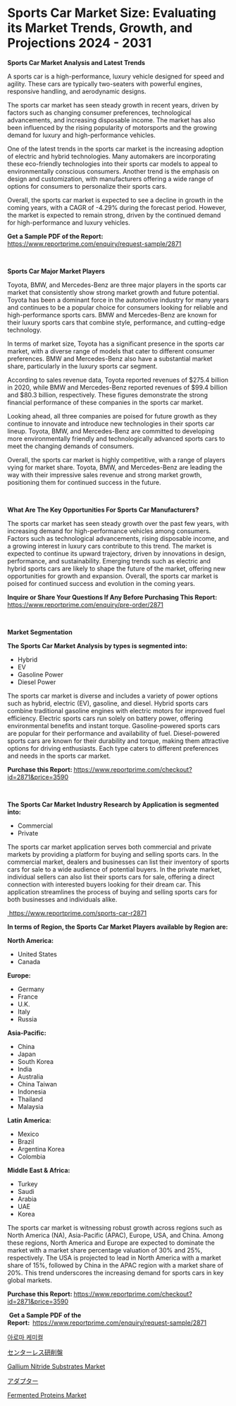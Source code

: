 <p><h1>Sports Car Market Size: Evaluating its Market Trends, Growth, and Projections 2024 - 2031</h1></p><p><strong>Sports Car Market Analysis and Latest Trends</strong></p>
<p><p>A sports car is a high-performance, luxury vehicle designed for speed and agility. These cars are typically two-seaters with powerful engines, responsive handling, and aerodynamic designs.</p><p>The sports car market has seen steady growth in recent years, driven by factors such as changing consumer preferences, technological advancements, and increasing disposable income. The market has also been influenced by the rising popularity of motorsports and the growing demand for luxury and high-performance vehicles.</p><p>One of the latest trends in the sports car market is the increasing adoption of electric and hybrid technologies. Many automakers are incorporating these eco-friendly technologies into their sports car models to appeal to environmentally conscious consumers. Another trend is the emphasis on design and customization, with manufacturers offering a wide range of options for consumers to personalize their sports cars.</p><p>Overall, the sports car market is expected to see a decline in growth in the coming years, with a CAGR of -4.29% during the forecast period. However, the market is expected to remain strong, driven by the continued demand for high-performance and luxury vehicles.</p></p>
<p><strong>Get a Sample PDF of the Report:&nbsp;</strong> <a href="https://www.reportprime.com/enquiry/request-sample/2871">https://www.reportprime.com/enquiry/request-sample/2871</a></p>
<p>&nbsp;</p>
<p><strong>Sports Car Major Market Players</strong></p>
<p><p>Toyota, BMW, and Mercedes-Benz are three major players in the sports car market that consistently show strong market growth and future potential. Toyota has been a dominant force in the automotive industry for many years and continues to be a popular choice for consumers looking for reliable and high-performance sports cars. BMW and Mercedes-Benz are known for their luxury sports cars that combine style, performance, and cutting-edge technology.</p><p>In terms of market size, Toyota has a significant presence in the sports car market, with a diverse range of models that cater to different consumer preferences. BMW and Mercedes-Benz also have a substantial market share, particularly in the luxury sports car segment.</p><p>According to sales revenue data, Toyota reported revenues of $275.4 billion in 2020, while BMW and Mercedes-Benz reported revenues of $99.4 billion and $80.3 billion, respectively. These figures demonstrate the strong financial performance of these companies in the sports car market.</p><p>Looking ahead, all three companies are poised for future growth as they continue to innovate and introduce new technologies in their sports car lineup. Toyota, BMW, and Mercedes-Benz are committed to developing more environmentally friendly and technologically advanced sports cars to meet the changing demands of consumers.</p><p>Overall, the sports car market is highly competitive, with a range of players vying for market share. Toyota, BMW, and Mercedes-Benz are leading the way with their impressive sales revenue and strong market growth, positioning them for continued success in the future.</p></p>
<p>&nbsp;</p>
<p><strong>What Are The Key Opportunities For Sports Car Manufacturers?</strong></p>
<p><p>The sports car market has seen steady growth over the past few years, with increasing demand for high-performance vehicles among consumers. Factors such as technological advancements, rising disposable income, and a growing interest in luxury cars contribute to this trend. The market is expected to continue its upward trajectory, driven by innovations in design, performance, and sustainability. Emerging trends such as electric and hybrid sports cars are likely to shape the future of the market, offering new opportunities for growth and expansion. Overall, the sports car market is poised for continued success and evolution in the coming years.</p></p>
<p><strong>Inquire or Share Your Questions If Any Before Purchasing This Report:</strong> <a href="https://www.reportprime.com/enquiry/pre-order/2871">https://www.reportprime.com/enquiry/pre-order/2871</a></p>
<p>&nbsp;</p>
<p><strong>Market Segmentation</strong></p>
<p><strong>The Sports Car Market Analysis by types is segmented into:</strong></p>
<p><ul><li>Hybrid</li><li>EV</li><li>Gasoline Power</li><li>Diesel Power</li></ul></p>
<p><p>The sports car market is diverse and includes a variety of power options such as hybrid, electric (EV), gasoline, and diesel. Hybrid sports cars combine traditional gasoline engines with electric motors for improved fuel efficiency. Electric sports cars run solely on battery power, offering environmental benefits and instant torque. Gasoline-powered sports cars are popular for their performance and availability of fuel. Diesel-powered sports cars are known for their durability and torque, making them attractive options for driving enthusiasts. Each type caters to different preferences and needs in the sports car market.</p></p>
<p><strong>Purchase this Report:&nbsp;</strong><a href="https://www.reportprime.com/checkout?id=2871&price=3590">https://www.reportprime.com/checkout?id=2871&price=3590</a></p>
<p>&nbsp;</p>
<p><strong>The Sports Car Market Industry Research by Application is segmented into:</strong></p>
<p><ul><li>Commercial</li><li>Private</li></ul></p>
<p><p>The sports car market application serves both commercial and private markets by providing a platform for buying and selling sports cars. In the commercial market, dealers and businesses can list their inventory of sports cars for sale to a wide audience of potential buyers. In the private market, individual sellers can also list their sports cars for sale, offering a direct connection with interested buyers looking for their dream car. This application streamlines the process of buying and selling sports cars for both businesses and individuals alike.</p></p>
<p><a href="https://www.reportprime.com/sports-car-r2871">&nbsp;https://www.reportprime.com/sports-car-r2871</a></p>
<p><strong>In terms of Region, the Sports Car Market Players available by Region are:</strong></p>
<p>
    <p> <strong> North America: </strong>
        <ul>
            <li>United States</li>
            <li>Canada</li>
        </ul>
        </p> 
    <p> <strong> Europe: </strong>
        <ul>
            <li>Germany</li>
            <li>France</li>
            <li>U.K.</li>
            <li>Italy</li>
            <li>Russia</li>
        </ul>
        </p> 
    <p> <strong> Asia-Pacific: </strong>
        <ul>
            <li>China</li>
            <li>Japan</li>
            <li>South Korea</li>
            <li>India</li>
            <li>Australia</li>
            <li>China Taiwan</li>
            <li>Indonesia</li>
            <li>Thailand</li>
            <li>Malaysia</li>
        </ul>
        </p> 
    <p> <strong> Latin America: </strong>
        <ul>
            <li>Mexico</li>
            <li>Brazil</li>
            <li>Argentina Korea</li>
            <li>Colombia</li>
        </ul>
        </p> 
    <p> <strong> Middle East & Africa: </strong>
        <ul>
            <li>Turkey</li>
            <li>Saudi</li>
            <li>Arabia</li>
            <li>UAE</li>
            <li>Korea</li>
        </ul>
    </p>
    </p>
<p><p>The sports car market is witnessing robust growth across regions such as North America (NA), Asia-Pacific (APAC), Europe, USA, and China. Among these regions, North America and Europe are expected to dominate the market with a market share percentage valuation of 30% and 25%, respectively. The USA is projected to lead in North America with a market share of 15%, followed by China in the APAC region with a market share of 20%. This trend underscores the increasing demand for sports cars in key global markets.</p></p>
<p><strong>Purchase this Report: </strong><a href="https://www.reportprime.com/checkout?id=2871&price=3590">https://www.reportprime.com/checkout?id=2871&price=3590</a></p>
<p>&nbsp;<strong>Get a Sample PDF of the Report:&nbsp;&nbsp;</strong><a href="https://www.reportprime.com/enquiry/request-sample/2871">https://www.reportprime.com/enquiry/request-sample/2871</a></p>
<p><strong></strong></p>
<p><p><a href="https://medium.com/@mariedawsonv31/%EA%B8%80%EB%A1%9C%EB%B2%8C-%EC%95%84%EB%A1%9C%EB%A7%88-%ED%99%94%ED%95%99-%EB%AC%BC%EC%A7%88-%EC%8B%9C%EC%9E%A5%EC%9D%98-%EC%A0%9C%ED%92%88-%EC%9C%A0%ED%98%95-%EC%9D%91%EC%9A%A9-%EB%B6%84%EC%95%BC-%EC%A7%80%EC%97%AD-%EB%B0%8F-%ED%9A%8C%EC%82%AC-%EC%82%B0%EC%97%85-%EC%84%B8%EA%B7%B8%EB%A8%BC%ED%8A%B8-%EC%A0%84%EB%A7%9D-%EC%8B%9C%EC%9E%A5-%ED%8F%89%EA%B0%80-%EA%B2%BD%EC%9F%81-%EC%8B%9C%EB%82%98%EB%A6%AC%EC%98%A4-%ED%8A%B8%EB%A0%8C%EB%93%9C-%EB%B0%8F-%EC%98%88%EC%B8%A1-2024-2031-9d705b89702d">아로마 케미컬</a></p><p><a href="https://medium.com/@sdall21364/%E3%82%BB%E3%83%B3%E3%82%BF%E3%83%BC%E3%83%AC%E3%82%B9%E7%A0%94%E5%89%8A%E6%A9%9F%E5%B8%82%E5%A0%B4%E8%A6%8F%E6%A8%A1-%E6%88%90%E9%95%B7%E3%83%88%E3%83%AC%E3%83%B3%E3%83%89-%E7%B5%B1%E8%A8%88%E3%83%87%E3%83%BC%E3%82%BF-%E4%BA%88%E6%B8%AC-2024%E5%B9%B4-2031%E5%B9%B4-c9be49158733">センターレス研削盤</a></p><p><a href="https://medium.com/@diane.macle6776/gallium-nitride-substrates-market-a-global-and-regional-analysis-focus-on-end-user-product-and-f81b164a3b73">Gallium Nitride Substrates Market</a></p><p><a href="https://medium.com/@sdall21364/%E3%82%A2%E3%83%80%E3%83%97%E3%82%BF%E3%83%BC%E3%83%9E%E3%83%BC%E3%82%B1%E3%83%83%E3%83%88%E3%81%AB%E9%96%A2%E3%81%99%E3%82%8B%E6%83%85%E5%A0%B1-%E5%B8%82%E5%A0%B4%E5%8F%82%E5%8A%A0%E8%80%85-%E5%B8%82%E5%A0%B4%E8%A6%8F%E6%A8%A1-%E5%9C%B0%E7%90%86%E7%9A%84%E5%9C%B0%E5%9F%9F-%E3%81%8A%E3%82%88%E3%81%B3%E4%BA%88%E6%B8%AC-2024%E5%B9%B4-2031%E5%B9%B4-1a4ea13b895f">アダプター</a></p><p><a href="https://www.linkedin.com/pulse/fermented-proteins-market-share-amp-analysis-growth-trends-3tyhf">Fermented Proteins Market</a></p></p>